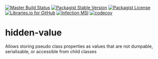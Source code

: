 [![Master Build Status](https://travis-ci.com/CJDennis/hidden-value.svg?branch=master)](https://travis-ci.com/CJDennis/hidden-value)
[![Packagist Stable Version](https://img.shields.io/packagist/v/CJDennis/hidden-value.svg)](https://packagist.org/packages/CJDennis/hidden-value)
[![Packagist License](https://img.shields.io/packagist/l/CJDennis/hidden-value.svg)](https://packagist.org/packages/CJDennis/hidden-value)
[![Libraries.io for GitHub](https://img.shields.io/librariesio/github/CJDennis/hidden-value.svg)](https://libraries.io/github/CJDennis/hidden-value)
[![Infection MSI](https://badge.stryker-mutator.io/github.com/CJDennis/hidden-value/master)](https://infection.github.io)
[![codecov](https://codecov.io/gh/CJDennis/hidden-value/branch/master/graph/badge.svg)](https://codecov.io/gh/CJDennis/hidden-value)
# hidden-value
Allows storing pseudo class properties as values that are not dumpable, serialisable, or accessible from child classes
